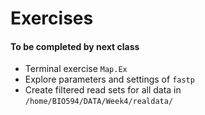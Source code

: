 # Exercises

#### To be completed by next class
* Terminal exercise `Map.Ex`
* Explore parameters and settings of `fastp`
* Create filtered read sets for all data in `/home/BIO594/DATA/Week4/realdata/`
